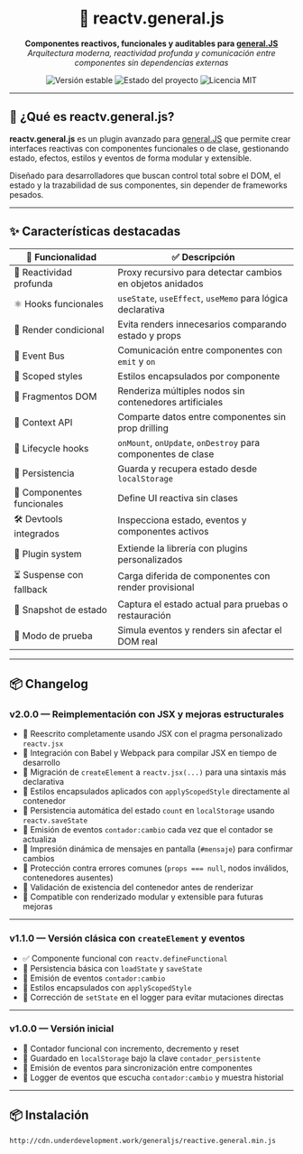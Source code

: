<h1 align="center">🧬 reactv.general.js</h1>

<p align="center">
  <strong>Componentes reactivos, funcionales y auditables para <a href="https://github.com/arturo21/generaljs">general.JS</a></strong><br>
  <em>Arquitectura moderna, reactividad profunda y comunicación entre componentes sin dependencias externas</em>
</p>

<p align="center">
  <img src="https://img.shields.io/badge/version-1.1.0-blue.svg" alt="Versión estable">
  <img src="https://img.shields.io/badge/status-activo-brightgreen.svg" alt="Estado del proyecto">
  <img src="https://img.shields.io/badge/license-MIT-yellow.svg" alt="Licencia MIT">
</p>

---

## 🚀 ¿Qué es reactv.general.js?

**reactv.general.js** es un plugin avanzado para [general.JS](https://github.com/arturo21/generaljs) que permite crear interfaces reactivas con componentes funcionales o de clase, gestionando estado, efectos, estilos y eventos de forma modular y extensible.

Diseñado para desarrolladores que buscan control total sobre el DOM, el estado y la trazabilidad de sus componentes, sin depender de frameworks pesados.

---

## ✨ Características destacadas

| 🔧 Funcionalidad         | ✅ Descripción |
|--------------------------|----------------|
| 🔁 Reactividad profunda  | Proxy recursivo para detectar cambios en objetos anidados |
| ⚛️ Hooks funcionales     | `useState`, `useEffect`, `useMemo` para lógica declarativa |
| 🎯 Render condicional    | Evita renders innecesarios comparando estado y props |
| 📡 Event Bus             | Comunicación entre componentes con `emit` y `on` |
| 🎨 Scoped styles         | Estilos encapsulados por componente |
| 🧩 Fragmentos DOM        | Renderiza múltiples nodos sin contenedores artificiales |
| 🧠 Context API           | Comparte datos entre componentes sin prop drilling |
| 🧪 Lifecycle hooks       | `onMount`, `onUpdate`, `onDestroy` para componentes de clase |
| 💾 Persistencia          | Guarda y recupera estado desde `localStorage` |
| 🧱 Componentes funcionales | Define UI reactiva sin clases |
| 🛠️ Devtools integrados   | Inspecciona estado, eventos y componentes activos |
| 🧬 Plugin system         | Extiende la librería con plugins personalizados |
| ⏳ Suspense con fallback | Carga diferida de componentes con render provisional |
| 🧪 Snapshot de estado    | Captura el estado actual para pruebas o restauración |
| 🧪 Modo de prueba        | Simula eventos y renders sin afectar el DOM real |

---
## 📦 Changelog

### v2.0.0 — Reimplementación con JSX y mejoras estructurales

- 🔁 Reescrito completamente usando JSX con el pragma personalizado `reactv.jsx`
- 🧠 Integración con Babel y Webpack para compilar JSX en tiempo de desarrollo
- 🧩 Migración de `createElement` a `reactv.jsx(...)` para una sintaxis más declarativa
- 🎨 Estilos encapsulados aplicados con `applyScopedStyle` directamente al contenedor
- 💾 Persistencia automática del estado `count` en `localStorage` usando `reactv.saveState`
- 📡 Emisión de eventos `contador:cambio` cada vez que el contador se actualiza
- 📢 Impresión dinámica de mensajes en pantalla (`#mensaje`) para confirmar cambios
- 🧪 Protección contra errores comunes (`props === null`, nodos inválidos, contenedores ausentes)
- 🔐 Validación de existencia del contenedor antes de renderizar
- 🧱 Compatible con renderizado modular y extensible para futuras mejoras

---

### v1.1.0 — Versión clásica con `createElement` y eventos

- ✅ Componente funcional con `reactv.defineFunctional`
- 💾 Persistencia básica con `loadState` y `saveState`
- 📡 Emisión de eventos `contador:cambio`
- 🧩 Estilos encapsulados con `applyScopedStyle`
- 🧪 Corrección de `setState` en el logger para evitar mutaciones directas

---

### v1.0.0 — Versión inicial

- 🧮 Contador funcional con incremento, decremento y reset
- 💾 Guardado en `localStorage` bajo la clave `contador_persistente`
- 📡 Emisión de eventos para sincronización entre componentes
- 📜 Logger de eventos que escucha `contador:cambio` y muestra historial

---
## 📦 Instalación

```bash
http://cdn.underdevelopment.work/generaljs/reactive.general.min.js

